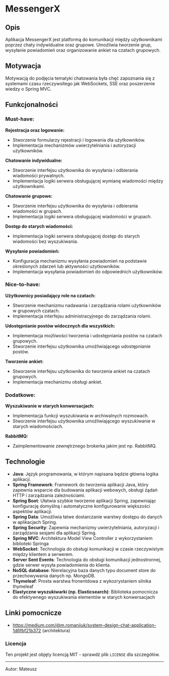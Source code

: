 # MessengerX

## Opis

Aplikacja MessengerX jest platformą do komunikacji między użytkownikami poprzez chaty indywidualne oraz grupowe.
Umożliwia tworzenie grup, wysyłanie powiadomień oraz organizowanie ankiet na czatach grupowych.

## Motywacja

Motywacją do podjęcia tematyki chatowania była chęć zapoznania się z systemami czasu rzeczywsitego jak WebSockets, SSE
oraz poszerzenie wiedzy o Spring MVC.

## Funkcjonalności

### Must-have:

**Rejestracja oraz logowanie:**

- Stworzenie formularzy rejestracji i logowania dla użytkowników.
- Implementacja mechanizmów uwierzytelniania i autoryzacji użytkowników.

**Chatowanie indywidualne:**

- Stworzenie interfejsu użytkownika do wysyłania i odbierania wiadomości prywatnych.
- Implementacja logiki serwera obsługującej wymianę wiadomości między użytkownikami.

**Chatowanie grupowe:**

- Stworzenie interfejsu użytkownika do wysyłania i odbierania wiadomości w grupach.
- Implementacja logiki serwera obsługującej wiadomości w grupach.

**Dostęp do starych wiadomości:**

- Implementacja logiki serwera obsługującej dostęp do starych wiadomości bez wyszukiwania.

**Wysyłanie powiadomień:**

- Konfiguracja mechanizmu wysyłania powiadomień na podstawie określonych zdarzeń lub aktywności użytkowników.
- Implementacja wysyłania powiadomień do odpowiednich użytkowników.

### Nice-to-have:

**Użytkownicy posiadający role na czatach:**

- Stworzenie mechanizmu nadawania i zarządzania rolami użytkowników w grupowych czatach.
- Implementacja interfejsu administracyjnego do zarządzania rolami.

**Udostępnianie postów widocznych dla wszystkich:**

- Implementacja możliwości tworzenia i udostępniania postów na czatach grupowych.
- Stworzenie interfejsu użytkownika umożliwiającego udostępnianie postów.

**Tworzenie ankiet:**

- Stworzenie interfejsu użytkownika do tworzenia ankiet na czatach grupowych.
- Implementacja mechanizmu obsługi ankiet.

### Dodatkowe:

**Wyszukiwanie w starych konwersacjach:**

- Implementacja funkcji wyszukiwania w archiwalnych rozmowach.
- Stworzenie interfejsu użytkownika umożliwiającego wyszukiwanie w starych wiadomościach.

**RabbitMQ:**

- Zaimplementowanie zewnętrznego brokerka jakim jest np. RabbitMQ.

## Technologie

- **Java**: Język programowania, w którym napisana będzie główna logika aplikacji.
- **Spring Framework**: Framework do tworzenia aplikacji Java, który zapewnia wsparcie dla budowania aplikacji webowych,
  obsługi żądań HTTP i zarządzania zależnościami.
- **Spring Boot**: Ułatwia szybkie tworzenie aplikacji Spring, zapewniając konfigurację domyślną i automatyczne
  konfigurowanie większości aspektów aplikacji.
- **Spring Data**: Umożliwia łatwe dostarczanie warstwy dostępu do danych w aplikacjach Spring.
- **Spring Security**: Zapewnia mechanizmy uwierzytelniania, autoryzacji i zarządzania sesjami dla aplikacji Spring.
- **Spring MVC**: Architektura Model View Controller z wykorzystaniem biblioteki Springa 
- **WebSocket**: Technologia do obsługi komunikacji w czasie rzeczywistym między klientem a serwerem.
- **Server Sent Events**: Technologia do obsługi komunikacji jednostronnej, gdzie serwer wysyła powiadomienia do
  klienta.
- **NoSQL database**: Nierelacyjna baza danych typu document store do przechowywania danych np. MongoDB.
- **Thymeleaf**: Prosta warstwa fronentdowa z wykozrystaniem silnika thymeleaf
- **Elastyczne wyszukiwarki (np. Elasticsearch)**: Biblioteka pomocnicza do efektywnego wyszukiwania elementów w starych
  konwersacjach

## Linki pomocnicze

- https://medium.com/@m.romaniiuk/system-design-chat-application-1d6fbf21b372 (architektura)

### Licencja

Ten projekt jest objęty licencją MIT - sprawdź plik `LICENSE` dla szczegółów.

---
Autor: Mateusz

